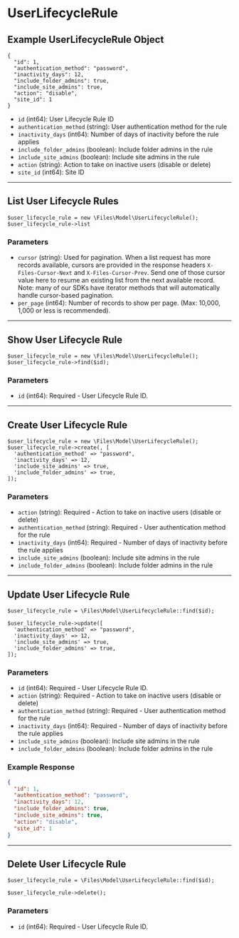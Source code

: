 # UserLifecycleRule

## Example UserLifecycleRule Object

```
{
  "id": 1,
  "authentication_method": "password",
  "inactivity_days": 12,
  "include_folder_admins": true,
  "include_site_admins": true,
  "action": "disable",
  "site_id": 1
}
```

* `id` (int64): User Lifecycle Rule ID
* `authentication_method` (string): User authentication method for the rule
* `inactivity_days` (int64): Number of days of inactivity before the rule applies
* `include_folder_admins` (boolean): Include folder admins in the rule
* `include_site_admins` (boolean): Include site admins in the rule
* `action` (string): Action to take on inactive users (disable or delete)
* `site_id` (int64): Site ID

---

## List User Lifecycle Rules

```
$user_lifecycle_rule = new \Files\Model\UserLifecycleRule();
$user_lifecycle_rule->list
```


### Parameters

* `cursor` (string): Used for pagination.  When a list request has more records available, cursors are provided in the response headers `X-Files-Cursor-Next` and `X-Files-Cursor-Prev`.  Send one of those cursor value here to resume an existing list from the next available record.  Note: many of our SDKs have iterator methods that will automatically handle cursor-based pagination.
* `per_page` (int64): Number of records to show per page.  (Max: 10,000, 1,000 or less is recommended).

---

## Show User Lifecycle Rule

```
$user_lifecycle_rule = new \Files\Model\UserLifecycleRule();
$user_lifecycle_rule->find($id);
```


### Parameters

* `id` (int64): Required - User Lifecycle Rule ID.

---

## Create User Lifecycle Rule

```
$user_lifecycle_rule = new \Files\Model\UserLifecycleRule();
$user_lifecycle_rule->create(, [
  'authentication_method' => "password",
  'inactivity_days' => 12,
  'include_site_admins' => true,
  'include_folder_admins' => true,
]);
```


### Parameters

* `action` (string): Required - Action to take on inactive users (disable or delete)
* `authentication_method` (string): Required - User authentication method for the rule
* `inactivity_days` (int64): Required - Number of days of inactivity before the rule applies
* `include_site_admins` (boolean): Include site admins in the rule
* `include_folder_admins` (boolean): Include folder admins in the rule

---

## Update User Lifecycle Rule

```
$user_lifecycle_rule = \Files\Model\UserLifecycleRule::find($id);

$user_lifecycle_rule->update([
  'authentication_method' => "password",
  'inactivity_days' => 12,
  'include_site_admins' => true,
  'include_folder_admins' => true,
]);
```

### Parameters

* `id` (int64): Required - User Lifecycle Rule ID.
* `action` (string): Required - Action to take on inactive users (disable or delete)
* `authentication_method` (string): Required - User authentication method for the rule
* `inactivity_days` (int64): Required - Number of days of inactivity before the rule applies
* `include_site_admins` (boolean): Include site admins in the rule
* `include_folder_admins` (boolean): Include folder admins in the rule

### Example Response

```json
{
  "id": 1,
  "authentication_method": "password",
  "inactivity_days": 12,
  "include_folder_admins": true,
  "include_site_admins": true,
  "action": "disable",
  "site_id": 1
}
```

---

## Delete User Lifecycle Rule

```
$user_lifecycle_rule = \Files\Model\UserLifecycleRule::find($id);

$user_lifecycle_rule->delete();
```

### Parameters

* `id` (int64): Required - User Lifecycle Rule ID.

